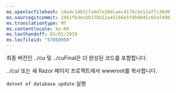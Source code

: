 ```yaml
---
ms.openlocfilehash: cda4c14b51fa4d7e20dcaec4178c5e11affc38d0
ms.sourcegitcommit: 24b1f6decbb17bb22a45166e5fdb0845c65af498
ms.translationtype: MT
ms.contentlocale: ko-KR
ms.lasthandoff: 03/01/2019
ms.locfileid: "57050950"
---
```

최종 버전인 ../cu 및 ../cuFinal은 더 완성된 코드를 포함합니다.

../cu/ 또는 새 Razor 페이지 프로젝트에서 wwwroot를 복사합니다.

`dotnet ef database update` 실행
